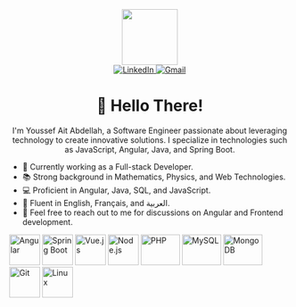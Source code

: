 <div id="header" align="center">
	<img src="https://media.giphy.com/media/M9gbBd9nbDrOTu1Mqx/giphy.gif" width="100"/>
	<div>
		<a href="https://www.linkedin.com/in/youssef-ait-abdellah/" target="_blank">
			<img src="https://img.shields.io/badge/LinkedIn-0077B5?style=for-the-badge&logo=linkedin&logoColor=white" alt="LinkedIn" />
		</a>
		<a href="mailto:yussef.aitabdellah@gmail.com" target="_blank">
			<img src="https://img.shields.io/badge/Gmail-D14836?style=for-the-badge&logo=gmail&logoColor=white" alt="Gmail" />
		</a>	
	</div>
</div>

<h1 align="center">👋 Hello There!</h1>
<p align="center">I'm Youssef Ait Abdellah, a Software Engineer passionate about leveraging technology to create innovative solutions. I specialize in technologies such as JavaScript, Angular, Java, and Spring Boot.</p>

<ul align="left">
	<li>🏦 Currently working as a Full-stack Developer.</li>
	<li>📚 Strong background in Mathematics, Physics, and Web Technologies.</li>
	<li>💻 Proficient in Angular, Java, SQL, and JavaScript.</li>
	<li>📖 Fluent in English, Français, and العربية.</li>
	<li>💬 Feel free to reach out to me for discussions on Angular and Frontend development.</li>
</ul>

<p align="">
    <!-- Angular -->
    <img src="https://www.vectorlogo.zone/logos/angular/angular-icon.svg" alt="Angular" width="55" height="55"/>
    <!-- Spring Boot -->
    <img src="https://www.vectorlogo.zone/logos/springio/springio-icon.svg" alt="Spring Boot" width="55" height="55"/>
    <!-- Vue.js -->
    <img src="https://www.vectorlogo.zone/logos/vuejs/vuejs-icon.svg" alt="Vue.js" width="55" height="55"/> 
    <!-- Node.js -->
    <img src="https://www.vectorlogo.zone/logos/nodejs/nodejs-icon.svg" alt="Node.js" width="55" height="55"/> 
    <!-- PHP -->
    <img src="https://www.vectorlogo.zone/logos/php/php-ar21.svg" alt="PHP" width="70" height="55"/>
    <!-- MySQL -->
    <img src="https://www.vectorlogo.zone/logos/mysql/mysql-icon.svg" alt="MySQL" width="70" height="55"/>
    <!-- MongoDB -->
    <img src="https://www.vectorlogo.zone/logos/mongodb/mongodb-icon.svg" alt="MongoDB" width="70" height="55"/>
    <!-- Git -->
    <img src="https://www.vectorlogo.zone/logos/git-scm/git-scm-icon.svg" alt="Git" width="55" height="55"/> 
    <!-- Linux -->
    <img src="https://www.vectorlogo.zone/logos/linux/linux-icon.svg" alt="Linux" width="55" height="55"/> 
</p>
